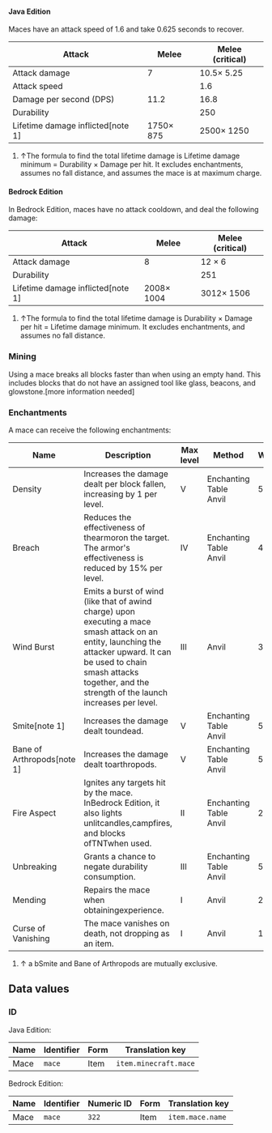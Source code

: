#### Java Edition
Maces have an attack speed of 1.6 and take 0.625 seconds to recover. 

| Attack                            | Melee     | Melee (critical) |
|-----------------------------------|-----------|------------------|
| Attack damage                     | 7         | 10.5× 5.25       |
| Attack speed                      |           | 1.6              |
| Damage per second (DPS)           | 11.2      | 16.8             |
| Durability                        |           | 250              |
| Lifetime damage inflicted[note 1] | 1750× 875 | 2500× 1250       |

1. ↑The formula to find the total lifetime damage is Lifetime damage minimum = Durability × Damage per hit. It excludes enchantments, assumes no fall distance, and assumes the mace is at maximum charge.

#### Bedrock Edition
In Bedrock Edition, maces have no attack cooldown, and deal the following damage:

| Attack                            | Melee      | Melee (critical) |
|-----------------------------------|------------|------------------|
| Attack damage                     | 8          | 12 × 6           |
| Durability                        |            | 251              |
| Lifetime damage inflicted[note 1] | 2008× 1004 | 3012× 1506       |

1. ↑The formula to find the total lifetime damage is Durability × Damage per hit = Lifetime damage minimum. It excludes enchantments, and assumes no fall distance.

### Mining
Using a mace breaks all blocks faster than when using an empty hand. This includes blocks that do not have an assigned tool like glass, beacons, and glowstone.[more information needed]

### Enchantments
A mace can receive the following enchantments:

| Name                       | Description                                                                                                                                                                                                                           | Max level | Method                     | Weight |
|----------------------------|---------------------------------------------------------------------------------------------------------------------------------------------------------------------------------------------------------------------------------------|-----------|----------------------------|--------|
| Density                    | Increases the damage dealt per block fallen, increasing by 1 per level.                                                                                                                                                               | V         | Enchanting Table<br/>Anvil | 5      |
| Breach                     | Reduces the effectiveness of thearmoron the target. The armor's effectiveness is reduced by 15% per level.                                                                                                                            | IV        | Enchanting Table<br/>Anvil | 4      |
| Wind Burst                 | Emits a burst of wind (like that of awind charge) upon executing a mace smash attack on an entity, launching the attacker upward. It can be used to chain smash attacks together, and the strength of the launch increases per level. | III       | Anvil                      | 3      |
| Smite[note 1]              | Increases the damage dealt toundead.                                                                                                                                                                                                  | V         | Enchanting Table<br/>Anvil | 5      |
| Bane of Arthropods[note 1] | Increases the damage dealt toarthropods.                                                                                                                                                                                              | V         | Enchanting Table<br/>Anvil | 5      |
| Fire Aspect                | Ignites any targets hit by the mace. InBedrock Edition, it also lights unlitcandles,campfires, and blocks ofTNTwhen used.                                                                                                             | II        | Enchanting Table<br/>Anvil | 2      |
| Unbreaking                 | Grants a chance to negate durability consumption.                                                                                                                                                                                     | III       | Enchanting Table<br/>Anvil | 5      |
| Mending                    | Repairs the mace when obtainingexperience.                                                                                                                                                                                            | I         | Anvil                      | 2      |
| Curse of Vanishing         | The mace vanishes on death, not dropping as an item.                                                                                                                                                                                  | I         | Anvil                      | 1      |

1. ↑ a bSmite and Bane of Arthropods are mutually exclusive.

## Data values
### ID
Java Edition:

| Name | Identifier | Form | Translation key       |
|------|------------|------|-----------------------|
| Mace | `mace`     | Item | `item.minecraft.mace` |

Bedrock Edition:

| Name | Identifier | Numeric ID | Form | Translation key  |
|------|------------|------------|------|------------------|
| Mace | `mace`     | `322`      | Item | `item.mace.name` |



